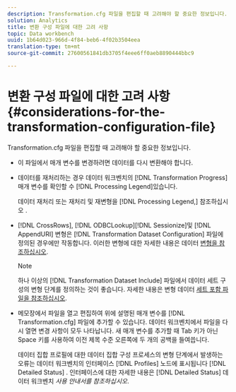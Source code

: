 ```yaml
---
description: Transformation.cfg 파일을 편집할 때 고려해야 할 중요한 정보입니다.
solution: Analytics
title: 변환 구성 파일에 대한 고려 사항
topic: Data workbench
uuid: 1b64d023-966d-4f84-beb6-4f02b3504eea
translation-type: tm+mt
source-git-commit: 27600561841db3705f4eee6ff0aeb8890444bbc9

---
```



# 변환 구성 파일에 대한 고려 사항{#considerations-for-the-transformation-configuration-file}

Transformation.cfg 파일을 편집할 때 고려해야 할 중요한 정보입니다.

* 이 파일에서 매개 변수를 변경하려면 데이터를 다시 변환해야 합니다.
* 데이터를 재처리하는 경우 데이터 워크벤치의 [!DNL Transformation Progress] 매개 변수를 확인할 수 [!DNL Processing Legend]있습니다.

   데이터 재처리 또는 재처리 및 재변형을 [!DNL Processing Legend,] 참조하십시오 [](../../../home/c-dataset-const-proc/c-reproc-retrans/c-unst-reproc-retrans.md).

* [!DNL CrossRows], [!DNL ODBCLookup][!DNL Sessionize]및 [!DNL AppendURI] 변형은 [!DNL Transformation Dataset Configuration] 파일에 정의된 경우에만 작동합니다. 이러한 변형에 대한 자세한 내용은 데이터 [변형을 참조하십시오](../../../home/c-dataset-const-proc/c-data-trans/c-abt-transf.md).

   >[!NOTE]
   >
   >하나 이상의 [!DNL Transformation Dataset Include] 파일에서 데이터 세트 구성의 변형 단계를 정의하는 것이 좋습니다. 자세한 내용은 변형 데이터 [세트 포함 파일을 참조하십시오](../../../home/c-dataset-const-proc/c-dataset-inc-files/c-types-dataset-inc-files/c-trans-dataset-inc-files.md#concept-c64aa78ed9ce40b8a0f4932c82ff5ace).

* 메모장에서 파일을 열고 편집하여 위에 설명된 매개 변수를 [!DNL Transformation.cfg] 파일에 추가할 수 있습니다. 데이터 워크벤치에서 파일을 다시 열면 변경 사항이 모두 나타납니다. 새 매개 변수를 추가할 때 Tab 키가 아닌 Space 키를 사용하여 이전 제목 수준 오른쪽에 두 개의 공백을 들여씁니다.

   데이터 집합 프로필에 대한 데이터 집합 구성 프로세스의 변형 단계에서 발생하는 오류는 데이터 워크벤치의 인터페이스 [!DNL Profiles] 노드에 표시됩니다 [!DNL Detailed Status] . 인터페이스에 대한 자세한 내용은 [!DNL Detailed Status] 데이터 워크벤치 *사용 안내서를 참조하십시오*.

